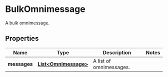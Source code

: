 

# BulkOmnimessage

A bulk omnimessage.

## Properties

| Name | Type | Description | Notes |
|------------ | ------------- | ------------- | -------------|
|**messages** | [**List&lt;Omnimessage&gt;**](Omnimessage.md) | A list of omnimessages. |  |



